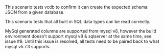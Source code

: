 This scenario tests vcdb to confirm it can create the expected schema JSON from a given database.

This scenario tests that all built in SQL data types can be read correctly.

MySql generated columns are supported from mysql v8, however the build environment doesn't support mysql v8 & sqlserver at the same time, see issue #9.
Until this issue is resolved, all tests need to be paired back to what mysql v5.7.3 supports.